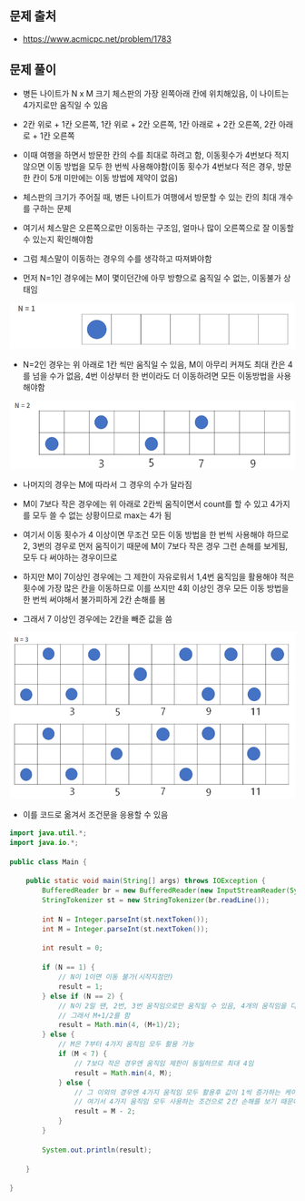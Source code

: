 ## 문제 출처
- https://www.acmicpc.net/problem/1783

## 문제 풀이
- 병든 나이트가 N x M 크기 체스판의 가장 왼쪽아래 칸에 위치해있음, 이 나이트는 4가지로만 움직일 수 있음

- 2칸 위로 + 1칸 오른쪽, 1칸 위로 + 2칸 오른쪽, 1칸 아래로 + 2칸 오른쪽, 2칸 아래로 + 1칸 오른쪽

- 이때 여행을 하면서 방문한 칸의 수를 최대로 하려고 함, 이동횟수가 4번보다 적지 않으면 이동 방법을 모두 한 번씩 사용해야함(이동 횟수가 4번보다 적은 경우, 방문한 칸이 5개 미만에는 이동 방법에 제약이 없음)

- 체스판의 크기가 주어질 때, 병든 나이트가 여행에서 방문할 수 있는 칸의 최대 개수를 구하는 문제

- 여기서 체스말은 오른쪽으로만 이동하는 구조임, 얼마나 많이 오른쪽으로 잘 이동할 수 있는지 확인해야함

- 그럼 체스말이 이동하는 경우의 수를 생각하고 따져봐야함

- 먼저 N=1인 경우에는 M이 몇이던간에 아무 방향으로 움직일 수 없는, 이동불가 상태임

![one](/cheewr85/img/Greedy/one.png)

- N=2인 경우는 위 아래로 1칸 씩만 움직일 수 있음, M이 아무리 커져도 최대 칸은 4를 넘을 수가 없음, 4번 이상부터 한 번이라도 더 이동하려면 모든 이동방법을 사용해야함

![one](/cheewr85/img/Greedy/two.png)

- 나머지의 경우는 M에 따라서 그 경우의 수가 달라짐

- M이 7보다 작은 경우에는 위 아래로 2칸씩 움직이면서 count를 할 수 있고 4가지를 모두 쓸 수 없는 상황이므로 max는 4가 됨

- 여기서 이동 횟수가 4 이상이면 무조건 모든 이동 방법을 한 번씩 사용해야 하므로 2, 3번의 경우로 먼저 움직이기 때문에 M이 7보다 작은 경우 그런 손해를 보게됨, 모두 다 써야하는 경우이므로

- 하지만 M이 7이상인 경우에는 그 제한이 자유로워서 1,4번 움직임을 활용해야 적은 횟수에 가장 많은 칸을 이동하므로 이를 쓰지만 4회 이상인 경우 모든 이동 방법을 한 번씩 써야해서 불가피하게 2칸 손해를 봄

- 그래서 7 이상인 경우에는 2칸을 빼준 값을 씀

![one](/cheewr85/img/Greedy/three.png)

- 이를 코드로 옮겨서 조건문을 응용할 수 있음

```java
import java.util.*;
import java.io.*;

public class Main {

    public static void main(String[] args) throws IOException {
        BufferedReader br = new BufferedReader(new InputStreamReader(System.in));
        StringTokenizer st = new StringTokenizer(br.readLine());

        int N = Integer.parseInt(st.nextToken());
        int M = Integer.parseInt(st.nextToken());

        int result = 0;

        if (N == 1) {
            // N이 1이면 이동 불가(시작지점만)
            result = 1;
        } else if (N == 2) {
            // N이 2일 땐, 2번, 3번 움직임으로만 움직일 수 있음, 4개의 움직임을 다 활용 못하므로 최댓값은 4
            // 그래서 M+1/2를 함
            result = Math.min(4, (M+1)/2);
        } else {
            // M은 7부터 4가지 움직임 모두 활용 가능
            if (M < 7) {
                // 7보다 작은 경우엔 움직임 제한이 동일하므로 최대 4임
                result = Math.min(4, M);
            } else {
                // 그 이외의 경우엔 4가지 움직임 모두 활용후 값이 1씩 증가하는 케이스만을 반복함
                // 여기서 4가지 움직임 모두 사용하는 조건으로 2칸 손해를 보기 때문에 M-2가 됨
                result = M - 2;
            }
        }
        
        System.out.println(result);

    }

}
```